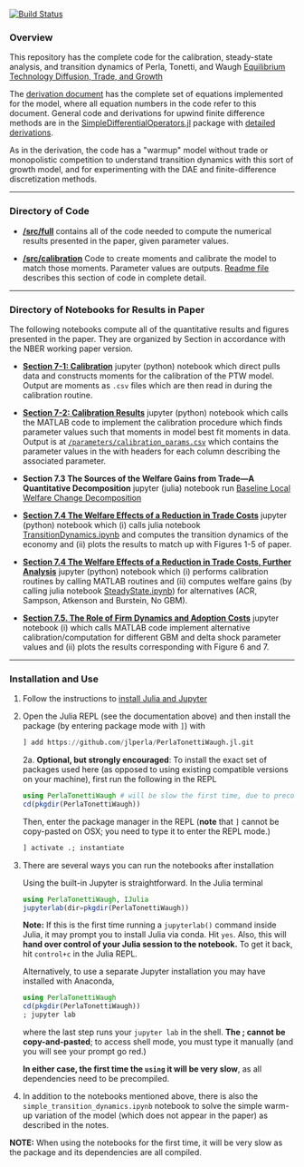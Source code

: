 [![Build Status](https://travis-ci.com/jlperla/PerlaTonettiWaugh.jl.svg?token=G6ge79qYLosYiRGJBp1G&branch=master)](https://travis-ci.com/jlperla/PerlaTonettiWaugh.jl)

### Overview

This repository has the complete code for the calibration, steady-state analysis, and transition dynamics of Perla, Tonetti, and Waugh [Equilibrium Technology Diffusion, Trade, and Growth](http://christophertonetti.com/files/papers/PerlaTonettiWaugh_DiffusionTradeAndGrowth.pdf)

The [derivation document](/docs/numerical_algorithm.pdf) has the complete set of equations implemented for the model, where all equation numbers in the code refer to this document.  General code and derivations for upwind finite difference methods are in the [SimpleDifferentialOperators.jl](https://github.com/QuantEcon/SimpleDifferentialOperators.jl) package with [detailed derivations](https://github.com/QuantEcon/SimpleDifferentialOperators.jl/releases/download/dev/discretized-differential-operator-derivation.pdf).

As in the derivation, the code has a "warmup" model without trade or monopolistic competition to understand transition dynamics with this sort of growth model, and for experimenting with the DAE and finite-difference discretization methods.

---
### Directory of Code

* **[/src/full](/src/full)** contains all of the code needed to compute the numerical results presented in the paper, given parameter values.

* **[/src/calibration](/src/calibration)** Code to create moments and calibrate the model to match those moments. Parameter values are outputs. [Readme file](/src/calibration/README.md) describes this section of code in complete detail.

---
### Directory of Notebooks for Results in Paper

The following notebooks compute all of the quantitative results and figures presented in the paper. They are organized by Section in accordance with the NBER working paper version.

- **[Section 7-1: Calibration](section_7-1.ipynb)** jupyter (python) notebook which direct pulls data and constructs moments for the calibration of the PTW model. Output are moments as ``.csv`` files which are then read in during the calibration routine.

- **[Section 7-2: Calibration Results](section_7-2.ipynb)** jupyter (python) notebook which calls the MATLAB code to implement the calibration procedure which finds parameter values such that moments in model best fit moments in data. Output is at [``/parameters/calibration_params.csv``](/parameters/calibration_params.csv) which contains the parameter values in the with headers for each column describing the associated parameter.

- **Section 7.3 The Sources of the Welfare Gains from Trade—A Quantitative Decomposition** jupyter (julia) notebook run [Baseline Local Welfare Change Decomposition](WelfareChangeDecomposition.ipynb)

- **[Section 7.4 The Welfare Effects of a Reduction in Trade Costs](section_7-4_main.ipynb)** jupyter (python) notebook which (i) calls julia notebook [TransitionDynamics.ipynb](TransitionDynamics.ipynb) and computes the transition dynamics of the economy and (ii) plots the results to match up with Figures 1-5 of paper.

- **[Section 7.4 The Welfare Effects of a Reduction in Trade Costs, Further Analysis](section_7-4_more.ipynb)** jupyter (python) notebook which (i) performs calibration routines by calling MATLAB routines and (ii) computes welfare gains (by calling julia notebook [SteadyState.ipynb](SteadyState.ipynb)) for alternatives (ACR, Sampson, Atkenson and Burstein, No GBM).

- **[Section 7.5. The Role of Firm Dynamics and Adoption Costs](section_7-5.ipynb)** jupyter notebook (i) which calls MATLAB code implement alternative calibration/computation for different GBM and delta shock parameter values and (ii) plots the results corresponding with Figure 6 and 7.

---
### Installation and Use

1. Follow the instructions to [install Julia and Jupyter](https://lectures.quantecon.org/jl/getting_started.html)

2. Open the Julia REPL (see the documentation above) and then install the package (by entering package mode with `]`) with

    ```julia
    ] add https://github.com/jlperla/PerlaTonettiWaugh.jl.git
    ```

   2a. **Optional, but strongly encouraged**: To install the exact set of packages used here (as opposed to using existing compatible versions on your machine), first run the following in the REPL

      ```julia
      using PerlaTonettiWaugh # will be slow the first time, due to precompilation
      cd(pkgdir(PerlaTonettiWaugh))
      ```
      Then, enter the package manager in the REPL  (**note** that `]` cannot be copy-pasted on OSX; you need to type it to enter the REPL mode.)
      ```julia
      ] activate .; instantiate
      ```

3. There are several ways you can run the notebooks after installation

    Using the built-in Jupyter is straightforward.  In the Julia terminal
    ```julia
    using PerlaTonettiWaugh, IJulia
    jupyterlab(dir=pkgdir(PerlaTonettiWaugh))
    ```

   **Note:** If this is the first time running a `jupyterlab()` command inside Julia, it may prompt you to install Julia via conda. Hit `yes`. Also, this will **hand over control of your Julia session to the notebook.** To get it back, hit `control+c` in the Julia REPL.

    Alternatively, to use a separate Jupyter installation you may have installed with Anaconda,
    ```julia
    using PerlaTonettiWaugh
    cd(pkgdir(PerlaTonettiWaugh))
    ; jupyter lab
    ```
    where the last step runs your `jupyter lab` in the shell. **The ; cannot be copy-and-pasted**; to access shell mode, you must type it manually (and you will see your prompt go red.)

    **In either case, the first time the `using` it will be very slow**, as all dependencies need to be precompiled.

4. In addition to the notebooks mentioned above, there is also the `simple_transition_dynamics.ipynb` notebook to solve the simple warm-up variation of the model (which does not appear in the paper) as described in the notes.

**NOTE:** When using the notebooks for the first time, it will be very slow as the package and its dependencies are all compiled.
